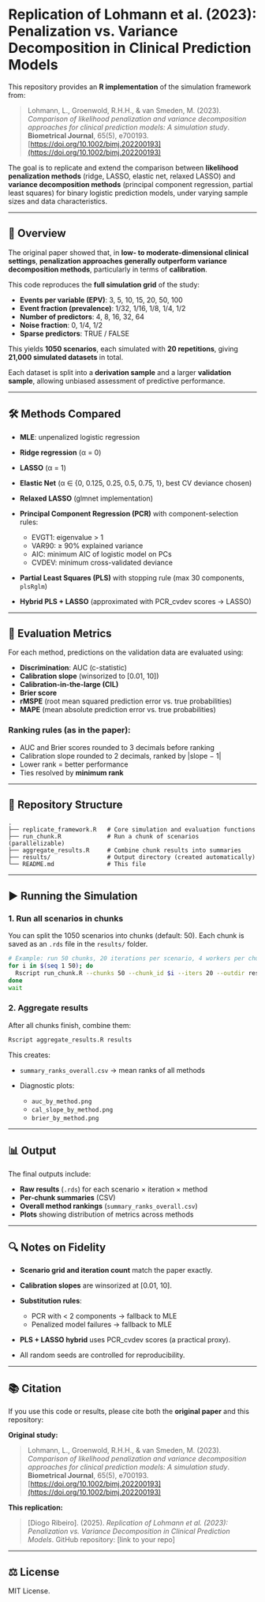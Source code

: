 # Replication of Lohmann et al. (2023): Penalization vs. Variance Decomposition in Clinical Prediction Models

This repository provides an **R implementation** of the simulation framework from:

> Lohmann, L., Groenwold, R.H.H., & van Smeden, M. (2023).
> *Comparison of likelihood penalization and variance decomposition approaches for clinical prediction models: A simulation study*.
> **Biometrical Journal**, 65(5), e700193.
> [https://doi.org/10.1002/bimj.202200193](https://doi.org/10.1002/bimj.202200193)

The goal is to replicate and extend the comparison between **likelihood penalization methods** (ridge, LASSO, elastic net, relaxed LASSO) and **variance decomposition methods** (principal component regression, partial least squares) for binary logistic prediction models, under varying sample sizes and data characteristics.

---

## 📖 Overview

The original paper showed that, in **low- to moderate-dimensional clinical settings**, **penalization approaches generally outperform variance decomposition methods**, particularly in terms of **calibration**.

This code reproduces the **full simulation grid** of the study:

* **Events per variable (EPV)**: 3, 5, 10, 15, 20, 50, 100
* **Event fraction (prevalence)**: 1/32, 1/16, 1/8, 1/4, 1/2
* **Number of predictors**: 4, 8, 16, 32, 64
* **Noise fraction**: 0, 1/4, 1/2
* **Sparse predictors**: TRUE / FALSE

This yields **1050 scenarios**, each simulated with **20 repetitions**, giving **21,000 simulated datasets** in total.

Each dataset is split into a **derivation sample** and a larger **validation sample**, allowing unbiased assessment of predictive performance.

---

## 🛠 Methods Compared

* **MLE**: unpenalized logistic regression
* **Ridge regression** (α = 0)
* **LASSO** (α = 1)
* **Elastic Net** (α ∈ {0, 0.125, 0.25, 0.5, 0.75, 1}, best CV deviance chosen)
* **Relaxed LASSO** (glmnet implementation)
* **Principal Component Regression (PCR)** with component-selection rules:

  * EVGT1: eigenvalue > 1
  * VAR90: ≥ 90% explained variance
  * AIC: minimum AIC of logistic model on PCs
  * CVDEV: minimum cross-validated deviance
* **Partial Least Squares (PLS)** with stopping rule (max 30 components, `plsRglm`)
* **Hybrid PLS + LASSO** (approximated with PCR\_cvdev scores → LASSO)

---

## 📏 Evaluation Metrics

For each method, predictions on the validation data are evaluated using:

* **Discrimination**: AUC (c-statistic)
* **Calibration slope** (winsorized to \[0.01, 10])
* **Calibration-in-the-large (CIL)**
* **Brier score**
* **rMSPE** (root mean squared prediction error vs. true probabilities)
* **MAPE** (mean absolute prediction error vs. true probabilities)

### Ranking rules (as in the paper):

* AUC and Brier scores rounded to 3 decimals before ranking
* Calibration slope rounded to 2 decimals, ranked by |slope − 1|
* Lower rank = better performance
* Ties resolved by **minimum rank**

---

## 📂 Repository Structure

```
.
├── replicate_framework.R   # Core simulation and evaluation functions
├── run_chunk.R             # Run a chunk of scenarios (parallelizable)
├── aggregate_results.R     # Combine chunk results into summaries
├── results/                # Output directory (created automatically)
└── README.md               # This file
```

---

## ▶️ Running the Simulation

### 1. Run all scenarios in chunks

You can split the 1050 scenarios into chunks (default: 50).
Each chunk is saved as an `.rds` file in the `results/` folder.

```bash
# Example: run 50 chunks, 20 iterations per scenario, 4 workers per chunk
for i in $(seq 1 50); do
  Rscript run_chunk.R --chunks 50 --chunk_id $i --iters 20 --outdir results --workers 4 &
done
wait
```

### 2. Aggregate results

After all chunks finish, combine them:

```bash
Rscript aggregate_results.R results
```

This creates:

* `summary_ranks_overall.csv` → mean ranks of all methods
* Diagnostic plots:

  * `auc_by_method.png`
  * `cal_slope_by_method.png`
  * `brier_by_method.png`

---

## 📊 Output

The final outputs include:

* **Raw results** (`.rds`) for each scenario × iteration × method
* **Per-chunk summaries** (CSV)
* **Overall method rankings** (`summary_ranks_overall.csv`)
* **Plots** showing distribution of metrics across methods

---

## 🔍 Notes on Fidelity

* **Scenario grid and iteration count** match the paper exactly.
* **Calibration slopes** are winsorized at \[0.01, 10].
* **Substitution rules**:

  * PCR with < 2 components → fallback to MLE
  * Penalized model failures → fallback to MLE
* **PLS + LASSO hybrid** uses PCR\_cvdev scores (a practical proxy).
* All random seeds are controlled for reproducibility.

---

## 📚 Citation

If you use this code or results, please cite both the **original paper** and this repository:

**Original study:**

> Lohmann, L., Groenwold, R.H.H., & van Smeden, M. (2023).
> *Comparison of likelihood penalization and variance decomposition approaches for clinical prediction models: A simulation study*.
> **Biometrical Journal**, 65(5), e700193.
> [https://doi.org/10.1002/bimj.202200193](https://doi.org/10.1002/bimj.202200193)

**This replication:**

> \[Diogo Ribeiro]. (2025). *Replication of Lohmann et al. (2023): Penalization vs. Variance Decomposition in Clinical Prediction Models*.
> GitHub repository: \[link to your repo]

---

## ⚖️ License

MIT License.
